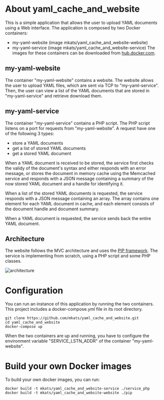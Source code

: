 # About yaml_cache_and_website
This is a simple application that allows the user to upload YAML documents using a Web interface.
The application is composed by two Docker containers:
 - my-yaml-website (image mkats/yaml_cache_and_website-website)
 - my-yaml-service (image mkats/yaml_cache_and_website-service)
The images for these containers can be downloaded from [hub.docker.com](hub.docker.com).

## my-yaml-website
The container "my-yaml-website" contains a website. The website allows the user to upload YAML
files, which are sent via TCP to "my-yaml-service". Then, the user can view a list of the YAML
documents that are stored in "my-yaml-service" and retrieve download them.

## my-yaml-service
The container "my-yaml-service" contains a PHP script. The PHP script listens on a port for
requests from "my-yaml-website". A request have one of the following 3 types:
 - store a YAML documents
 - get a list of stored YAML documents
 - get a stored YAML document

When a YAML document is received to be stored, the service first checks the validy of the
document's syntax and either responds with an error message, or stores the document in memory cache
using the Memcached service and responds with a JSON message containing a summary of the now stored
YAML document and a handle for identifying it.

When a list of the stored YAML documents is requested, the service responds with a JSON message
containing an array. The array contains one element for each YAML document in cache, and each
element consists of the document handle and document summary.

When a YAML document is requested, the service sends back the entire YAML document.


## Architecture
The website follows the MVC architecture and uses the [PIP framework](http://gilbitron.github.io/PIP/).
The service is implementing from scratch, using a PHP script and some PHP classes.

![architecture](https://cloud.githubusercontent.com/assets/6370036/24865611/73870d7c-1e10-11e7-923f-652e3055a6fa.png)


# Configuration
You can run an instance of this application by running the two containers. This project includes
a docker-compose.yml file in its root directory.
```
git clone https://github.com/mkats/yaml_cache_and_website.git
cd yaml_cache_and_website
docker-compose up
```

When the two containers are up and running, you have to configure the environment variable
"SERVICE_LSTN_ADDR" of the container "my-yaml-website".

# Build your own Docker images
To build your own docker images, you can run:
```
docker build -t mkats/yaml_cache_and_website-service ./service_php
docker build -t mkats/yaml_cache_and_website-website ./pip
```


